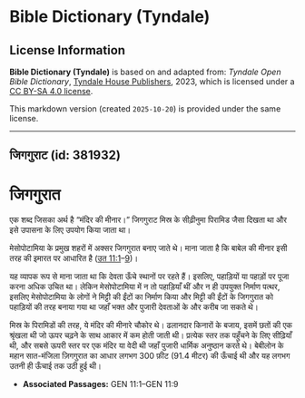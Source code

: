 # Bible Dictionary (Tyndale)

## License Information

**Bible Dictionary (Tyndale)** is based on and adapted from: _Tyndale Open Bible Dictionary_, [Tyndale House Publishers](https://tyndaleopenresources.com/), 2023, which is licensed under a [CC BY-SA 4.0 license](https://creativecommons.org/licenses/by-sa/4.0/legalcode.en).

This markdown version (created `2025-10-20`) is provided under the same license.



--------------------------------

## जिगगुराट (id: 381932)

**जिगगुरात**
============

एक शब्द जिसका अर्थ है “मंदिर की मीनार।” जिगगुराट मिस्र के सीढ़ीनुमा पिरामिड जैसा दिखता था और इसे उपासना के लिए उपयोग किया जाता था।

मेसोपोटामिया के प्रमुख शहरों में अक्सर जिगगुरात बनाए जाते थे। माना जाता है कि बाबेल की मीनार इसी तरह की इमारत पर आधारित है ([उत 11:1](https://ref.ly/Gen11:1-Gen11:9)–[9](https://ref.ly/Gen11:1-Gen11:9))।

यह व्यापक रूप से माना जाता था कि देवता ऊँचे स्थानों पर रहते हैं। इसलिए, पहाड़ियों या पहाड़ों पर पूजा करना अधिक उचित था। लेकिन मेसोपोटामिया में न तो पहाड़ियाँ थीं और न ही उपयुक्त निर्माण पत्थर, इसलिए मेसोपोटामिया के लोगों ने मिट्टी की ईंटों का निर्माण किया और मिट्टी की ईंटों के जिगगुरात को पहाड़ियों की तरह बनाया गया था जहाँ भक्त और पुजारी देवताओं के और करीब जा सकते थे।

मिस्र के पिरामिडों की तरह, ये मंदिर की मीनारे चौकोर थे। ढलानदार किनारों के बजाय, इसमें छतों की एक श्रृंखला थी जो ऊपर चढ़ने के साथ आकार में कम होती जाती थी। प्रत्येक स्तर तक पहुँचने के लिए सीढ़ियाँ थी, और सबसे ऊपरी स्तर पर एक मंदिर या वेदी थी जहाँ पुजारी धार्मिक अनुष्ठान करते थे। बेबीलोन के महान सात\-मंजिला ज़िगगुरात का आधार लगभग 300 फ़ीट (91\.4 मीटर) की ऊँचाई थी और यह लगभग उतनी ही ऊँचाई तक उठी हुई थी। 

* **Associated Passages:** GEN 11:1–GEN 11:9

